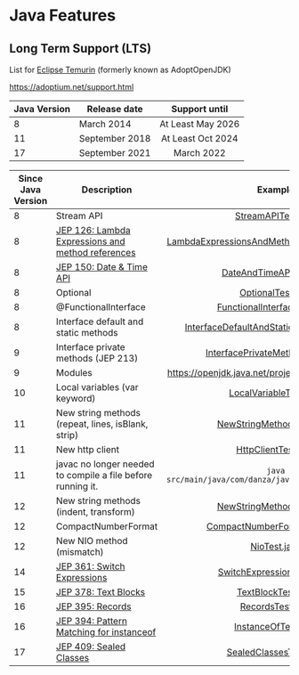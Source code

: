# Java Features

## Long Term Support (LTS)

List for [Eclipse Temurin](https://adoptium.net/index.html) (formerly known as AdoptOpenJDK)

https://adoptium.net/support.html

| Java Version | Release date   |   Support until   |
|--------------|----------------|:-----------------:|
| 8            | March 2014     | At Least May 2026 |
| 11           | September 2018 | At Least Oct 2024 |
| 17           | September 2021 |    March 2022     |

| Since Java Version | Description                                                                            |                                                               Example                                                                |
|--------------------|----------------------------------------------------------------------------------------|:------------------------------------------------------------------------------------------------------------------------------------:|
| 8                  | Stream API                                                                             |                            [StreamAPITest.java](src/test/java/com/danza/java/features/StreamAPITest.java)                            |
| 8                  | [JEP 126: Lambda Expressions and method references](https://openjdk.java.net/jeps/126) | [LambdaExpressionsAndMethodReferencesTest.java](src/test/java/com/danza/java/features/LambdaExpressionsAndMethodReferencesTest.java) |
| 8                  | [JEP 150: Date & Time API](https://openjdk.java.net/jeps/150)                          |                       [DateAndTimeAPITest.java](src/test/java/com/danza/java/features/DateAndTimeAPITest.java)                       |
| 8                  | Optional                                                                               |                             [OptionalTest.java](src/test/java/com/danza/java/features/OptionalTest.java)                             |
| 8                  | @FunctionalInterface                                                                   |                  [FunctionalInterfaceTest.java](src/test/java/com/danza/java/features/FunctionalInterfaceTest.java)                  |
| 8                  | Interface default and static methods                                                   |     [InterfaceDefaultAndStaticMethodsTest.java](src/test/java/com/danza/java/features/InterfaceDefaultAndStaticMethodsTest.java)     |
| 9                  | Interface private methods (JEP 213)                                                    |              [InterfacePrivateMethodsTest.java](src/test/java/com/danza/java/features/InterfacePrivateMethodsTest.java)              |
| 9                  | Modules                                                                                |                                         https://openjdk.java.net/projects/jigsaw/quick-start                                         |
| 10                 | Local variables (var keyword)                                                          |                        [LocalVariableTest.java](src/test/java/com/danza/java/features/LocalVariableTest.java)                        |
| 11                 | New string methods (repeat, lines, isBlank, strip)                                     |                     [NewStringMethodsTest.java](src/test/java/com/danza/java/features/NewStringMethodsTest.java)                     |
| 11                 | New http client                                                                        |                           [HttpClientTest.java](src/test/java/com/danza/java/features/HttpClientTest.java)                           |
| 11                 | javac no longer needed to compile a file before running it.                            |                                      ``java src/main/java/com/danza/java/features/MyApp.java``                                       |
| 12                 | New string methods (indent, transform)                                                 |                     [NewStringMethodsTest.java](src/test/java/com/danza/java/features/NewStringMethodsTest.java)                     |
| 12                 | CompactNumberFormat                                                                    |                  [CompactNumberFormatTest.java](src/test/java/com/danza/java/features/CompactNumberFormatTest.java)                  |
| 12                 | New NIO method (mismatch)                                                              |                                  [NioTest.java](src/test/java/com/danza/java/features/NioTest.java)                                  |
| 14                 | [JEP 361: Switch Expressions](https://openjdk.java.net/jeps/361)                       |                    [SwitchExpressionsTest.java](src/test/java/com/danza/java/features/SwitchExpressionsTest.java)                    |
| 15                 | [JEP 378: Text Blocks](https://openjdk.java.net/jeps/378)                              |                            [TextBlockTest.java](src/test/java/com/danza/java/features/TextBlockTest.java)                            |
| 16                 | [JEP 395: Records](https://openjdk.java.net/jeps/395)                                  |                              [RecordsTest.java](src/test/java/com/danza/java/features/RecordsTest.java)                              |
| 16                 | [JEP 394: Pattern Matching for instanceof](https://openjdk.java.net/jeps/394)          |                           [InstanceOfTest.java](src/test/java/com/danza/java/features/InstanceOfTest.java)                           |
| 17                 | [JEP 409: Sealed Classes](https://openjdk.java.net/jeps/409)                           |                        [SealedClassesTest.java](src/test/java/com/danza/java/features/SealedClassesTest.java)                        |
